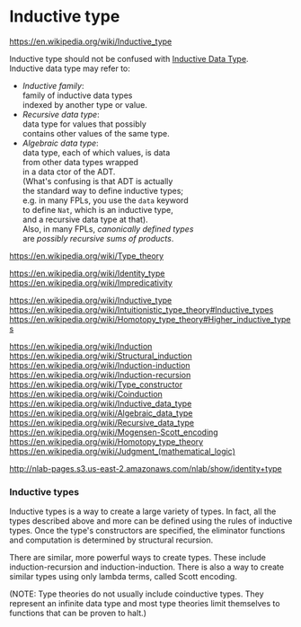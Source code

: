# Inductive type

https://en.wikipedia.org/wiki/Inductive_type

Inductive type should not be confused with [Inductive Data Type][indt].    
Inductive data type may refer to:
- *Inductive family*:    
  family of inductive data types     
  indexed by another type or value.   
- *Recursive data type*:    
  data type for values that possibly    
  contains other values of the same type.  
- *Algebraic data type*:    
  data type, each of which values, is data   
  from other data types wrapped    
  in a data ctor of the ADT.   
  (What's confusing is that ADT is actually   
  the standard way to define inductive types;   
  e.g. in many FPLs, you use the `data` keyword   
  to define `Nat`, which is an inductive type,   
  and a recursive data type at that).   
  Also, in many FPLs, *canonically defined types*    
  are *possibly recursive sums of products*.

[indt]: https://en.wikipedia.org/wiki/Inductive_data_type_(disambiguation)

https://en.wikipedia.org/wiki/Type_theory

https://en.wikipedia.org/wiki/Identity_type
https://en.wikipedia.org/wiki/Impredicativity

https://en.wikipedia.org/wiki/Inductive_type
https://en.wikipedia.org/wiki/Intuitionistic_type_theory#Inductive_types
https://en.wikipedia.org/wiki/Homotopy_type_theory#Higher_inductive_types

https://en.wikipedia.org/wiki/Induction
https://en.wikipedia.org/wiki/Structural_induction
https://en.wikipedia.org/wiki/Induction-induction
https://en.wikipedia.org/wiki/Induction-recursion
https://en.wikipedia.org/wiki/Type_constructor
https://en.wikipedia.org/wiki/Coinduction
https://en.wikipedia.org/wiki/Inductive_data_type
https://en.wikipedia.org/wiki/Algebraic_data_type
https://en.wikipedia.org/wiki/Recursive_data_type
https://en.wikipedia.org/wiki/Mogensen-Scott_encoding
https://en.wikipedia.org/wiki/Homotopy_type_theory
https://en.wikipedia.org/wiki/Judgment_(mathematical_logic)

http://nlab-pages.s3.us-east-2.amazonaws.com/nlab/show/identity+type


### Inductive types

Inductive types is a way to create a large variety of types. 
In fact, all the types described above and more can be defined using the rules of inductive types. Once the type's constructors are specified, the eliminator functions and computation is determined by structural recursion.

There are similar, more powerful ways to create types. These include induction-recursion and induction-induction. There is also a way to create similar types using only lambda terms, called Scott encoding.

(NOTE: Type theories do not usually include coinductive types. They represent an infinite data type and most type theories limit themselves to functions that can be proven to halt.)
